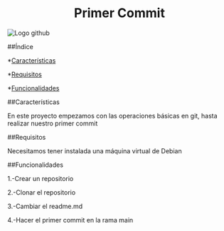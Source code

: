 <h1 align="center"> Primer Commit </h1>

![Logo github](https://github.com/pablolopezx/DWES/assets/145000433/c83932eb-5344-431b-b795-87787e0e1eee)

##Índice

*[Características](#Características)

*[Requisitos](#Requisitos)

*[Funcionalidades](#Funcionalidades)


##Características
<p>En este proyecto empezamos con las operaciones básicas en git, hasta realizar nuestro primer commit</p>

##Requisitos
<p>Necesitamos tener instalada una máquina virtual de Debian</p>

##Funcionalidades
<p>1.-Crear un repositorio</p>
<p>2.-Clonar el repositorio</p>
<p>3.-Cambiar el readme.md</p>
<p>4.-Hacer el primer commit en la rama main</p>




